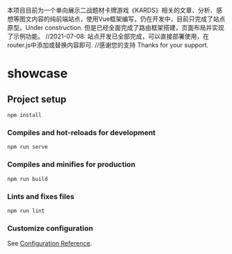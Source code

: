 本项目目前为一个单向展示二战题材卡牌游戏《KARDS》相关的文章、分析、感想等图文内容的纯前端站点，使用Vue框架编写，仍在开发中，目前只完成了站点原型。Under construction.
但是已经全面完成了路由框架搭建，页面布局并实现了示例功能。
//2021-07-08: 站点开发已全部完成，可以直接部署使用，在router.js中添加或替换内容即可.
//感谢您的支持 Thanks for your support.

# showcase

## Project setup
```
npm install
```

### Compiles and hot-reloads for development
```
npm run serve
```

### Compiles and minifies for production
```
npm run build
```

### Lints and fixes files
```
npm run lint
```

### Customize configuration
See [Configuration Reference](https://cli.vuejs.org/config/).



